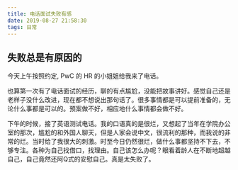 ```yaml
---
title: 电话面试失败有感
date: 2019-08-27 21:58:30
tags: 日常
---
```


## 失败总是有原因的

今天上午按照约定, PwC 的 HR 的小姐姐给我来了电话。



<!--more-->



也算第一次有了电话面试的经历，聊的有点尴尬，没能把故事讲好。感觉自己还是老样子没什么改进，现在都不想说出那句话了。很多事情都是可以提前准备的，无论什么事都是可以的。预案做不好，相应地什么事情都会做不好。

​	下午的时候，接了英语测试电话。我的口语真的是很烂，又想起了当年在学院办公室的那次，尴尬的和外国人聊天，但是人家会说中文，很流利的那种，而我说的非常的烂。当时给了我很大的刺激。时至今日仍然很烂，做什么事都坚持不下去，不够专注。各种为自己找借口，找理由。自己该怎么办呢？眼看着龄人在不断地超越自己，自己竟然还阿Q式的安慰自己。真是太失败了。

